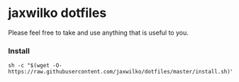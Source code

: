 # jaxwilko dotfiles

Please feel free to take and use anything that is useful to you.

### Install

```shell script
sh -c "$(wget -O- https://raw.githubusercontent.com/jaxwilko/dotfiles/master/install.sh)"
```
